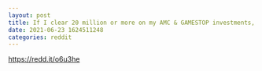 ```yaml
--- 
layout: post 
title: If I clear 20 million or more on my AMC & GAMESTOP investments, I’m gonna sponsor a REAL CANNONBALL RUN. COAST TO COAST. NYC TO LA. ONE WINNER 100k. Only rules are gonna be, you have to drive it, and you gotta finish. Hahaha. 
date: 2021-06-23 1624511248 
categories: reddit 
--- 
```

https://redd.it/o6u3he